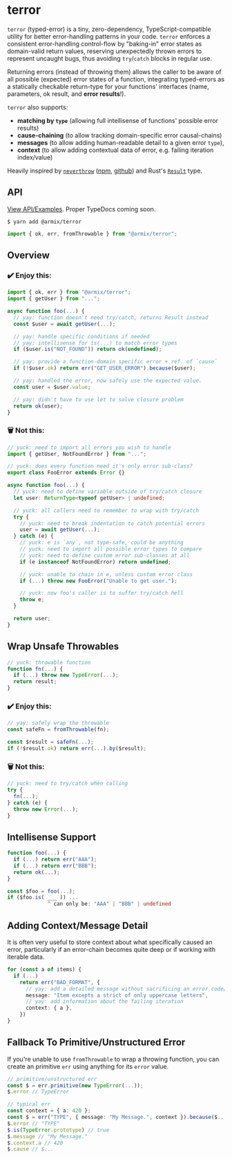 # terror

`terror` (typed-error) is a tiny, zero-dependency, TypeScript-compatible utility
for better error-handling patterns in your code. `terror` enforces a consistent
error-handling control-flow by "baking-in" error states as domain-valid return
values, reserving unexpectedly thrown errors to represent uncaught bugs, thus
avoiding `try`/`catch` blocks in regular use.

Returning errors (instead of throwing them) allows the caller to be aware of all
possible (expected) error states of a function, integrating typed-errors as a
statically checkable return-type for your functions' interfaces (name,
parameters, ok result, and **error results**!).

`terror` also supports:

- **matching by `type`** (allowing full intellisense of functions' possible
  error results)
- **cause-chaining** (to allow tracking domain-specific error causal-chains)
- **messages** (to allow adding human-readable detail to a given error `type`),
- **context** (to allow adding contextual data of error, e.g. failing iteration
  index/value)

Heavily inspired by [`neverthrow`](https://www.npmjs.com/package/neverthrow)
([npm](https://www.npmjs.com/package/neverthrow),
[github](https://github.com/supermacro/neverthrow)) and Rust's
[`Result`](https://doc.rust-lang.org/std/result/enum.Result.html) type.

## API

[View API/Examples](./API.md). Proper TypeDocs coming soon.

```shell
$ yarn add @armix/terror
```

```typescript
import { ok, err, fromThrowable } from "@armix/terror";
```

## Overview

### ✔️ Enjoy this:

```typescript
import { ok, err } from "@armix/terror";
import { getUser } from "...";

async function foo(...) {
  // yay: function doesn't need try/catch, returns Result instead
  const $user = await getUser(...);

  // yay: handle specific conditions if needed
  // yay: intellisense for is(...) to match error types
  if ($user.is("NOT_FOUND")) return ok(undefined);

  // yay: provide a function-domain specific error + ref. of `cause`
  if (!$user.ok) return err("GET_USER_ERROR").because($user);

  // yay: handled the error, now safely use the expected value.
  const user = $user.value;

  // yay: didn't have to use let to solve closure problem
  return ok(user);
}
```

### 🗑️ Not this:

```typescript
// yuck: need to import all errors you wish to handle
import { getUser, NotFoundError } from "...";

// yuck: does every function need it's only error sub-class?
export class FooError extends Error {}

async function foo(...) {
  // yuck: need to define variable outside of try/catch closure
  let user: ReturnType<typeof getUser> | undefined;

  // yuck: all callers need to remember to wrap with try/catch
  try {
    // yuck: need to break indentation to catch potential errors
    user = await getUser(...);
  } catch (e) {
    // yuck: e is `any`, not type-safe, could be anything
    // yuck: need to import all possible error types to compare
    // yuck: need to define custom error sub-classes at all
    if (e instanceof NotFoundError) return undefined;

    // yuck: unable to chain in e, unless custom error class
    if (...) throw new FooError("Unable to get user.");

    // yuck: now foo's caller is to suffer try/catch hell
    throw e;
  }

  return user;
}
```

## Wrap Unsafe Throwables

```typescript
// yuck: throwable function
function fn(...) {
  if (...) throw new TypeError(...);
  return result;
}
```

### ✔️ Enjoy this:

```typescript
// yay: safely wrap the throwable
const safeFn = fromThrowable(fn);

const $result = safeFn(...);
if (!$result.ok) return err(...).by($result);
```

### 🗑️ Not this:

```typescript
// yuck: need to try/catch when calling
try {
  fn(...);
} catch (e) {
  throw new Error(...);
}
```

## Intellisense Support

```typescript
function foo(...) {
  if (...) return err("AAA");
  if (...) return err("BBB");
  return ok(...);
}

const $foo = foo(...);
if ($foo.is( ___ )) ...
             ^ can only be: "AAA" | "BBB" | undefined
```

## Adding Context/Message Detail

It is often very useful to store context about what specifically caused an
error, particularly if an error-chain becomes quite deep or if working with
iterable data.

```typescript
for (const a of items) {
  if (...)
    return err("BAD_FORMAT", {
      // yay: add a detailed message without sacrificing an error code/type
      message: "Item excepts a strict of only uppercase letters",
      // yay: add information about the failing iteration
      context: { a },
    })
}
```

## Fallback To Primitive/Unstructured Error

If you're unable to use `fromThrowable` to wrap a throwing function, you can
create an primitive `err` using anything for its `error` value.

```typescript
// primitive/unstructured err
const $ = err.primitive(new TypeError(...));
$.error // TypeError

// typical err
const context = { a: 420 };
const $ = err("TYPE", { message: "My Message.", context }).because($...);
$.error // "TYPE"
$.is(TypeError.prototype) // true
$.message // "My Message."
$.context.a // 420
$.cause // $...
```
